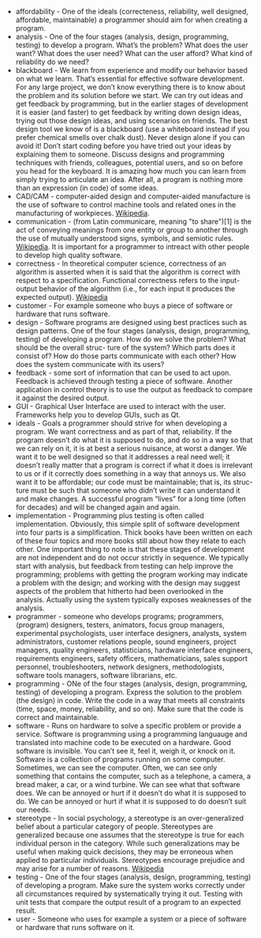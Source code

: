 - affordability - One of the ideals (correcteness, reliability, well designed, affordable, maintainable) a programmer should aim for when creating a program. 
- analysis - One of the four stages (analysis, design, programming, testing) to develop a program. What’s the problem? What does the user want? What does the user need? What can the user afford? What kind of reliability do we need? 
- blackboard - We learn from experience and modify our behavior based on what we learn. That’s essential for effective software development. 
For any large project, we don’t know everything there is to know about the problem and its solution before we start. We can try out ideas and get feedback by programming, 
but in the earlier stages of development it is easier (and faster) to get feedback by writing down design ideas, trying out those design ideas, and using scenarios on friends. 
The best design tool we know of is a blackboard (use a whiteboard instead if you prefer chemical smells over chalk dust). Never design alone if you can avoid it! 
Don’t start coding before you have tried out your ideas by explaining them to someone. Discuss designs and programming techniques with friends, colleagues, potential users, 
and so on before you head for the keyboard. It is amazing how much you can learn from simply trying to articulate an idea. 
After all, a program is nothing more than an expression (in code) of some ideas.
- CAD/CAM - computer-aided design and computer-aided manufacture is the use of software to control machine tools and related ones in the manufacturing of workpieces. [Wikipedia](https://en.wikipedia.org/wiki/Computer-aided_manufacturing).
- communication - (from Latin communicare, meaning "to share")[1] is the act of conveying meanings from one entity or group to another through the use of mutually understood signs, symbols, and semiotic rules. [Wikipedia](https://en.wikipedia.org/wiki/Communication). It is important for a programmer to intreact with other people to develop high quality software. 
- correctness - In theoretical computer science, correctness of an algorithm is asserted when it is said that the algorithm is correct with respect to a specification. 
Functional correctness refers to the input-output behavior of the algorithm (i.e., for each input it produces the expected output). [Wikipedia](https://en.wikipedia.org/wiki/Correctness_(computer_science))
- customer - For example someone who buys a piece of software or hardware that runs software.
- design - Software programs are designed using best practices such as design patterns. One of the four stages (analysis, design, programming, testing) of developing a program. How do we solve the problem? What should be the overall struc- ture of the system? Which parts does it consist of? How do those parts communicate with each other? How does the system communicate with its users?
- feedback - some sort of information that can be used to act upon. Feedback is achieved through testing a piece of software. Another application in control theory is to use the output as feedback to compare it against the desired output. 
- GUI - Graphical User Interface are used to interact with the user. Frameworks help you to develop GUIs, such as Qt. 
- ideals - Goals a programmer should strive for when developing a program. We want correctness and as part of that, reliability. If the program doesn’t do what it is supposed to do, and do so in a way so that we can rely on it, it is at best a serious nuisance, at worst a danger. We want it to be well designed so that it addresses a real need well; it doesn’t really matter that a program is correct if what it does is irrelevant to us or if it correctly does something in a way that annoys us. 
We also want it to be affordable; our code must be maintainable; that is, its struc- ture must be such that someone who didn’t write it can understand it and make changes. 
A successful program “lives” for a long time (often for decades) and will be changed again and again.
- implementation - Programming plus testing is often called implementation. Obviously, this simple split of software development into four parts is a simplification. 
Thick books have been written on each of these four topics and more books still about how they relate to each other. One important thing to note is that these stages of development are not independent and do not occur strictly in sequence. 
We typically start with analysis, but feedback from testing can help improve the programming; problems with getting the program working may indicate a problem with the design; and working with the design may suggest aspects of the problem that hitherto had been overlooked in the analysis. Actually using the system typically exposes weaknesses of the analysis. 
- programmer - someone who develops programs; programmers, (program) designers, testers, animators, focus group managers, experimental psychologists, user interface designers, analysts, system administrators, 
customer relations people, sound engineers, project managers, quality engineers, statisticians, hardware interface engineers, requirements engineers, safety officers, mathematicians, sales support personnel, troubleshooters, network designers, methodologists, software tools managers, software librarians, etc. 
- programming - ONe of the four stages (analysis, design, programming, testing) of developing a program. Express the solution to the problem (the design) in code. 
Write the code in a way that meets all constraints (time, space, money, reliability, and so on). Make sure that the code is correct and maintainable. 
- software - Runs on hardware to solve a specific problem or provide a service. Software is programming using a programming languauge and translated into machine code to be executed on a hardware. Good software is invisible. You can’t see it, feel it, weigh it, or knock on it. Software is a collection of programs running on some computer. Sometimes, we can see the computer. Often, we can see only something that contains the computer, such as a telephone, a camera, a bread maker, a car, or a wind turbine. We can see what that software does. We can be annoyed or hurt if it doesn’t do what it is supposed to do. We can be annoyed or hurt if what it is supposed to do doesn’t suit our needs.
- stereotype - In social psychology, a stereotype is an over-generalized belief about a particular category of people. 
Stereotypes are generalized because one assumes that the stereotype is true for each individual person in the category. 
While such generalizations may be useful when making quick decisions, they may be erroneous when applied to particular individuals. Stereotypes encourage prejudice and may arise for a number of reasons. [Wikipedia](https://en.wikipedia.org/wiki/Stereotype)
- testing - One of the four stages (analysis, design, programming, testing) of developing a program. Make sure the system works correctly under all circumstances required by systematically trying it out. 
Testing with unit tests that compare the output result of a program to an expected result.
- user - Someone who uses for example a system or a piece of software or hardware that runs software on it.  
